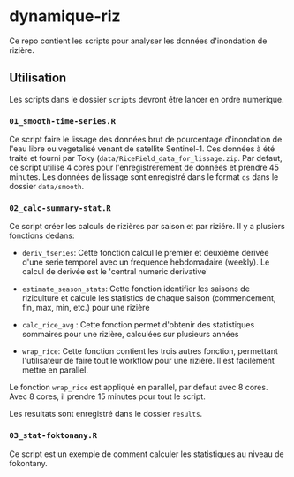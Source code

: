 # dynamique-riz

Ce repo contient les scripts pour analyser les données d'inondation de rizière.

## Utilisation

Les scripts dans le dossier `scripts` devront être lancer en ordre numerique. 

### `01_smooth-time-series.R`

Ce script faire le lissage des données brut de pourcentage d'inondation de l'eau libre ou vegetalisé venant de satellite Sentinel-1. Ces données à été traité et fourni par Toky (`data/RiceField_data_for_lissage.zip`. Par defaut, ce script utilise 4 cores pour l'enregistrerement de données et prendre 45 minutes. Les données de lissage sont enregistré dans le format `qs` dans le dossier `data/smooth`.

### `02_calc-summary-stat.R`

Ce script créer les calculs de rizières par saison et par riziére. Il y a plusiers fonctions dedans:

- `deriv_tseries`: Cette fonction calcul le premier et deuxième derivée d'une serie temporel avec un frequence hebdomadaire (weekly). Le calcul de derivée est le 'central numeric derivative'

- `estimate_season_stats`: Cette fonction identifier les saisons de riziculture et calcule les statistics de chaque saison (commencement, fin, max, min, etc.) pour une rizière

- `calc_rice_avg` : Cette fonction permet d'obtenir des statistiques sommaires pour une rizière, calculées sur plusieurs années

- `wrap_rice`: Cette fonction contient les trois autres fonction, permettant l'utilisateur de faire tout le workflow pour une rizière. Il est facilement mettre en parallel.

Le fonction `wrap_rice` est appliqué en parallel, par defaut avec 8 cores. Avec 8 cores, il prendre 15 minutes pour tout le script.

Les resultats sont enregistré dans le dossier `results`.

### `03_stat-foktonany.R`

Ce script est un exemple de comment calculer les statistiques au niveau de fokontany.

